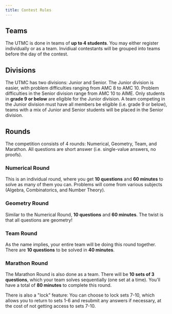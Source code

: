 ```yaml
---
title: Contest Rules
---
```


## Teams
The UTMC is done in teams of **up to 4 students**. You may either register individually or
as a team. Invidiual contestants will be grouped into teams before the day of the contest.

## Divisions
The UTMC has two divisions: Junior and Senior. The Junior division is easier, with problem
difficulties ranging from AMC 8 to AMC 10. Problem difficulties in the Senior division range
from AMC 10 to AIME. Only students in **grade 9 or below** are eligible for the Junior division.
A team competing in the Junior division must have all members be eligible
(i.e. grade 9 or below), teams with a mix of Junior and Senior students will be placed in the
Senior division.

## Rounds
The competition consists of 4 rounds: Numerical, Geometry, Team, and Marathon. All questions are
short answer (i.e. single-value answers, no proofs).

### Numerical Round
This is an individual round, where you get **10 questions** and **60 minutes** to solve as many
of them you can. Problems will come from various subjects (Algebra, Combinatorics, and
Number Theory).

### Geometry Round
Similar to the Numerical Round, **10 questions** and **60 minutes**. The twist is that all
questions are geometry!

### Team Round
As the name implies, your entire team will be doing this round together. There are
**10 questions** to be solved in **40 minutes**.

### Marathon Round
The Marathon Round is also done as a team. There will be **10 sets of 3 questions**, which
your team solves sequentially (one set at a time). You'll have a total of **80 minutes** to
complete this round.

There is also a "lock" feature: You can choose to lock sets 7-10, which allows you to return to
sets 1-6 and resubmit any answers if necessary, at the cost of not getting access to sets 7-10.

